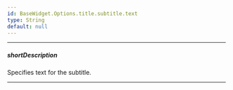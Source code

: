 ```yaml
---
id: BaseWidget.Options.title.subtitle.text
type: String
default: null
---
```

---
##### shortDescription
Specifies text for the subtitle.

---
